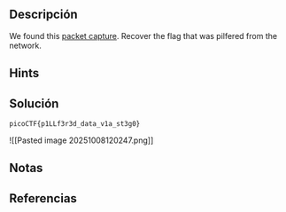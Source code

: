 ## Descripción 
We found this [packet capture](https://jupiter.challenges.picoctf.org/static/b506393b6f9d53b94011df000c534759/capture.pcap). Recover the flag that was pilfered from the network.
## Hints

## Solución
```
picoCTF{p1LLf3r3d_data_v1a_st3g0}
```
![[Pasted image 20251008120247.png]]
## Notas

## Referencias
